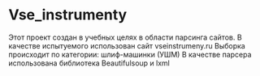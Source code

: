 # Vse_instrumenty
Этот проект создан в учебных целях в области парсинга сайтов.
В качестве испытуемого использован сайт vseinstrumeny.ru
Выборка происходит по категории: шлиф-машинки (УШМ)
В качестве парсера использована библиотека Beautifulsoup и lxml
